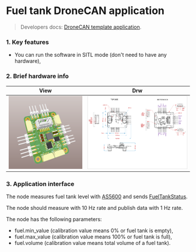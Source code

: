 # Fuel tank DroneCAN application

> Developers docs: [DroneCAN template application](https://github.com/RaccoonlabDev/mini_v2_node/wiki/dronecan).

### 1. Key features

- You can run the software in SITL mode (don't need to have any hardware),

### 2. Brief hardware info

| View | Drw |
| ---- | ------ |
| <img src="assets/view.png" alt="drawing" height="200"> | <img src="assets/drw.png" alt="drawing" height="200"> |

### 3. Application interface

The node measures fuel tank level with [AS5600](https://github.com/ZilantRobotics/libperiph/tree/master/sensors/encoder) and sends [FuelTankStatus](https://dronecan.github.io/Specification/7._List_of_standard_data_types/#fueltankstatus).

The node should measure with 10 Hz rate and publish data with 1 Hz rate.

The node has the following parameters:
- fuel.min_value (calibration value means 0% or fuel tank is empty),
- fuel.max_value (calibration value means 100% or fuel tank is full),
- fuel.volume (calibration value means total volume of a fuel tank).
